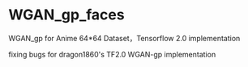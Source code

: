 # WGAN_gp_faces
WGAN_gp for Anime 64*64 Dataset，Tensorflow 2.0 implementation

fixing bugs for dragon1860's TF2.0 WGAN-gp implementation
